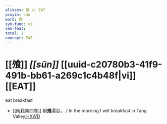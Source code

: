 ```yaml
---
aliases: 飧 vi EAT
pinyin: sūn
word: 飧
syn-func: vi
sem-feat: 
total: 1
concept: EAT 
---
```

# [[飧]] *[[sūn]]*  [[uuid-c20780b3-41f9-491b-bb61-a269c1c4b48f|vi]] [[EAT]]
eat breakfast
 - [[阮籍集四卷]] 朝**飧**湯谷， / In the morning I will breakfast in Tang Valley,[HXWD](https://hxwd.org/textview.html?location=CH2b1558_CHANT_004-21a.32)